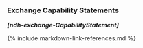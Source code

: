 ### Exchange Capability Statements

***[ndh-exchange-CapabilityStatement]***

{% include markdown-link-references.md %}